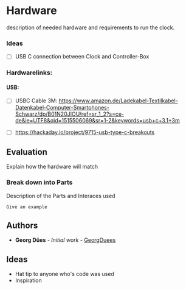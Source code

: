 # Hardware

description of needed hardware and requirements to run the clock.

### Ideas

-  [ ] USB C connection between Clock and Controller-Box
### Hardwarelinks:

#### USB:
-  [ ] USBC Cable 3M: https://www.amazon.de/Ladekabel-Textilkabel-Datenkabel-Computer-Smartphones-Schwarz/dp/B01N20JIOU/ref=sr_1_2?s=ce-de&ie=UTF8&qid=1515506069&sr=1-2&keywords=usb+c+3.1+3m
-  [ ] https://hackaday.io/project/9715-usb-type-c-breakouts


## Evaluation

Explain how the hardware will match

### Break down into Parts

Description of the Parts and Interaces used

```
Give an example
```

## Authors

* **Georg Dües** - *Initial work* - [GeorgDuees](https://github.com/georgduees)


## Ideas

* Hat tip to anyone who's code was used
* Inspiration

<!--
![Example of the clock][electronics_image]
[electronics_image]: https://github.com/georgduees/circleClock/raw/master/sketches/images/img_20180109_180636.263.jpg "electronics sketch"-->

